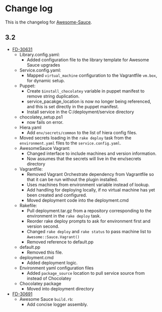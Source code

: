 # Change log
This is the changelog for [Awesome-Sauce](readme.md).

## 3.2 ##

* [FD-30631](https://jiratrain101.vistaprint.net/jira/browse/FD-30631)
    * Library.config.yaml:
        * Added configuration file to the library template for Awesome Sauce upgrades
    * Service.config.yaml:
        * Mapped `virtual_machine` configuration to the Vagrantfile `vm.box`, for dynamic setup.
    * Puppet:
        * Create `$install_chocolatey` variable in puppet manifest to remove string duplication.
        * service_pacakge_location is now no longer being referenced, and this is set directly in the puppet manifest.
        * Install service in the C:/deployment/service directory
    * chocolatey_setup.ps1
        * now fails on error.
    * Hiera.yaml
        * Add `env/secrets/common` to the list of hiera config files.
    * Moved secrets loading in the `rake deploy` task from the `environment.yaml` files to the `service.config.yaml`.
    * AwesomeSauce Vagrant:
        * Changed interface to include machines and version information.
        * Now assumes that the secrets will live in the env/secrets directory
    * Vagrantfile:
        * Removed Vagrant Orchestrate dependency from Vagrantfile so that it can be run without the plugin installed.
        * Uses machines from environment variable instead of lookup.
        * Add handling for deploying locally, if no virtual machine has yet been created and configured.
        * Moved deployment code into the deployment.cmd
    * Rakefile:
        * Pull deployment.tar.gz from a repository corresponding to the environment in the `rake deploy` task.
        * Reorder rake deploy prompts to ask for environment first and version second.
        * Changed `rake deploy` and `rake status` to pass machine list to `Awesome::Sauce.Vagrant()`
        * Removed reference to default.pp
    * default.pp
        * Removed this file.
    * deployment.cmd
        * Added deployment logic.
    * Environment yaml configuration files
        * Added `package_source` location to pull service source from instead of Chocolatey
    * Chocolatey package
        * Moved into deployment directory
* [FD-30691](https://jiratrain101.vistaprint.net/jira/browse/FD-30691)
    * Awesome Sauce `build.rb`:
        * Add concise logger assembly.